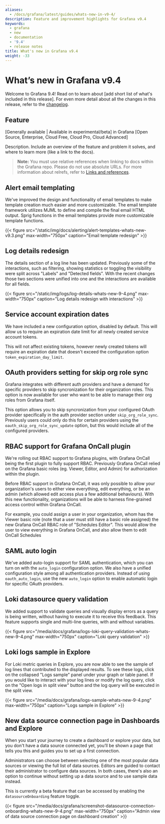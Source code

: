 ```yaml
---
aliases:
  - /docs/grafana/latest/guides/whats-new-in-v9-4/
description: Feature and improvement highlights for Grafana v9.4
keywords:
  - grafana
  - new
  - documentation
  - '9.4'
  - release notes
title: What's new in Grafana v9.4
weight: -33
---
```


# What’s new in Grafana v9.4

Welcome to Grafana 9.4! Read on to learn about [add short list of what's included in this release]. For even more detail about all the changes in this release, refer to the [changelog](https://github.com/grafana/grafana/blob/master/CHANGELOG.md).

## Feature

[Generally available | Available in experimental/beta] in Grafana [Open Source, Enterprise, Cloud Free, Cloud Pro, Cloud Advanced]

Description. Include an overview of the feature and problem it solves, and where to learn more (like a link to the docs).

> **Note:** You must use relative references when linking to docs within the Grafana repo. Please do not use absolute URLs. For more information about relrefs, refer to [Links and references](/docs/writers-toolkit/writing-guide/references/).

## Alert email templating

We've improved the design and functionality of email templates to make template creation much easier and more customizable. The email template framework utilizes MJML to define and compile the final email HTML output. Sprig functions in the email templates provide more customizable template functions.

{{< figure src="/static/img/docs/alerting/alert-templates-whats-new-v9.3.png" max-width="750px" caption="Email template redesign" >}}

## Log details redesign

The details section of a log line has been updated. Previously some of the interactions, such as filtering, showing statistics or toggling the visibility were split across "Labels" and "Detected fields". With the recent changes those two sections were unified into one and the interactions are available for all fields.

{{< figure src="/static/img/logs/log-details-whats-new-9-4.png" max-width="750px" caption="Log details redesign with interactions" >}}

## Service account expiration dates

We have included a new configuration option, disabled by default. This will allow us to require an expiration date limit for all newly created service account tokens.

This will not affect existing tokens, however newly created tokens will require an expiration date that doesn't exceed the configuration option `token_expiration_day_limit`.

## OAuth providers setting for skip org role sync

Grafana integrates with different auth providers and have a demand for specific providers to skip syncronization for their organization roles. This option is now available for user who want to be able to manage their org roles from Grafana itself.

This option allows you to skip syncronization from your configured OAuth provider specifically in the auth provider section under `skip_org_role_sync`. Previously users could only do this for certain providers using the `oauth_skip_org_role_sync_update` option, but this would include all of the configured providers.

## RBAC support for Grafana OnCall plugin

We're rolling out RBAC support to Grafana plugins, with Grafana OnCall being the first plugin to fully support RBAC.
Previously Grafana OnCall relied on the Grafana basic roles (eg. Viewer, Editor, and Admin) for authorization within
the plugin.

Before RBAC support in Grafana OnCall, it was only possible to allow your organization's users to either view everything,
edit everything, or be an admin (which allowed edit access plus a few additional behaviours). With this new functionality,
organizations will be able to harness fine-grained access control within Grafana OnCall.

For example, you could assign a user in your organization, whom has the Viewer basic role (note that a user must still
have a basic role assigned) the new Grafana OnCall RBAC role of "Schedules Editor". This would allow the user to view
everything in Grafana OnCall, and also allow them to edit OnCall Schedules

## SAML auto login

We've added auto-login support for SAML authentication, which you can turn on with the `auto_login` configuration option. We also
have a unified configuration style among all authentication providers. Instead of using
`oauth_auto_login`, use the new `auto_login` option to enable automatic login for specific OAuth providers.

## Loki datasource query validation

We added support to validate queries and visually display errors as a query is being written, without having to execute it to receive this feedback. This feature supports single and multi-line queries, with and without variables.

{{< figure src="/media/docs/grafana/logs-loki-query-validation-whats-new-9-4.png" max-width="750px" caption="Loki query validation" >}}

## Loki logs sample in Explore

For Loki metric queries in Explore, you are now able to see the sample of log lines that contributed to the displayed results. To see these logs, click on the collapsed "Logs sample" panel under your graph or table panel. If you would like to interact with your log lines or modify the log query, click on the "Open logs in split view" button and the log query will be executed in the split view.

{{< figure src="/media/docs/grafana/logs-sample-whats-new-9-4.png" max-width="750px" caption="Logs sample in Explore" >}}

## New data source connection page in Dashboards and Explore

When you start your journey to create a dashboard or explore your data, but you don't have a data source connected yet, you’ll be shown a page that tells you this and guides you to set up a first connection.

Administrators can choose between selecting one of the most popular data sources or viewing the full list of data sources. Editors are guided to contact their administrator to configure data sources. In both cases, there's also an option to continue without setting up a data source and to use sample data instead.

This is currently a beta feature that can be accessed by enabling the `datasourceOnboarding` feature toggle.

{{< figure src="/media/docs/grafana/screenshot-datasource-connection-onboarding-whats-new-9-4.png" max-width="750px" caption="Admin view of data source connection page on dashboard creation" >}}
